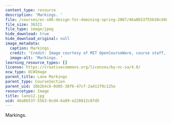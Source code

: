 ```yaml
---
content_type: resource
description: 'Markings. '
file: /courses/ec-s06-design-for-demining-spring-2007/46a8b53f55b30cd46a89e228812c07d5_lane12.jpg
file_size: 36321
file_type: image/jpeg
hide_download: true
hide_download_original: null
image_metadata:
  caption: Markings.
  credit: 'Credit: Image courtesy of MIT OpenCourseWare, course staff, and students.'
  image-alt: 'Markings. '
learning_resource_types: []
license: https://creativecommons.org/licenses/by-nc-sa/4.0/
ocw_type: OCWImage
parent_title: Lane Markings
parent_type: CourseSection
parent_uid: 18b2b4c6-0d05-38f6-47cf-2a411f9c125e
resourcetype: Image
title: lane12.jpg
uid: 46a8b53f-55b3-0cd4-6a89-e228812c07d5
---
```

Markings. 